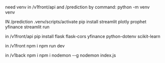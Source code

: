 need venv in /v1front/api  and /prediction by command:  python -m venv venv

IN /prediction
.venv/scripts/activate
pip install streamlit plotly prophet yfinance
streamlit run

in /v1front/api 
pip install flask flask-cors yfinance python-dotenv scikit-learn

in /v1front
npm i
npm run dev

in /v1back
npm i
npm i nodemon --g
nodemon index.js

